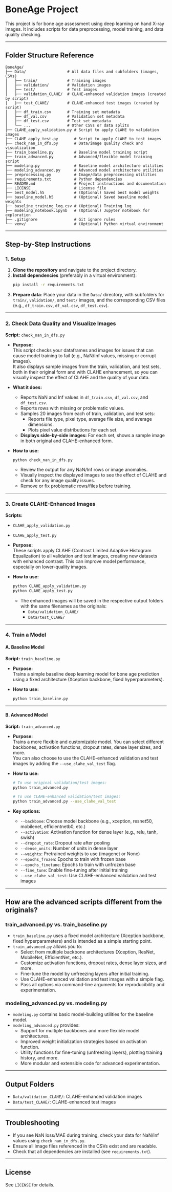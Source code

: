 # BoneAge Project

This project is for bone age assessment using deep learning on hand X-ray images. It includes scripts for data preprocessing, model training, and data quality checking.

---

## Folder Structure Reference

```
BoneAge/
├── Data/                  # All data files and subfolders (images, CSVs)
│   ├── train/             # Training images
│   ├── validation/        # Validation images
│   ├── test/              # Test images
│   ├── validation_CLAHE/  # CLAHE-enhanced validation images (created by script)
│   ├── test_CLAHE/        # CLAHE-enhanced test images (created by script)
│   ├── df_train.csv       # Training set metadata
│   ├── df_val.csv         # Validation set metadata
│   ├── df_test.csv        # Test set metadata
│   └── ...                # Other CSVs or data splits
├── CLAHE_apply_validation.py # Script to apply CLAHE to validation images
├── CLAHE_apply_test.py       # Script to apply CLAHE to test images
├── check_nan_in_dfs.py       # Data/image quality check and visualization
├── train_baseline.py         # Baseline model training script
├── train_advanced.py         # Advanced/flexible model training script
├── modeling.py               # Baseline model architecture utilities
├── modeling_advanced.py      # Advanced model architecture utilities
├── preprocessing.py          # Image/data preprocessing utilities
├── requirements.txt          # Python dependencies
├── README.md                 # Project instructions and documentation
├── LICENSE                   # License file
├── best_model.h5             # (Optional) Saved best model weights
├── baseline_model.h5         # (Optional) Saved baseline model weights
├── baseline_training_log.csv # (Optional) Training log
├── modeling_notebook.ipynb   # (Optional) Jupyter notebook for exploration
├── .gitignore                # Git ignore rules
└── venv/                     # (Optional) Python virtual environment
```

---

## Step-by-Step Instructions

### 1. **Setup**

1. **Clone the repository** and navigate to the project directory.
2. **Install dependencies** (preferably in a virtual environment):
   ```bash
   pip install -r requirements.txt
   ```
3. **Prepare data**: Place your data in the `Data/` directory, with subfolders for `train/`, `validation/`, and `test/` images, and the corresponding CSV files (e.g., `df_train.csv`, `df_val.csv`, `df_test.csv`).

---

### 2. **Check Data Quality and Visualize Images**

**Script:** `check_nan_in_dfs.py`

- **Purpose:**  
  This script checks your dataframes and images for issues that can cause model training to fail (e.g., NaN/Inf values, missing or corrupt images).  
  It also displays sample images from the train, validation, and test sets, both in their original form and with CLAHE enhancement, so you can visually inspect the effect of CLAHE and the quality of your data.

- **What it does:**
  - Reports NaN and Inf values in `df_train.csv`, `df_val.csv`, and `df_test.csv`.
  - Reports rows with missing or problematic values.
  - Samples 20 images from each of train, validation, and test sets:
    - Reports file type, pixel type, average file size, and average dimensions.
    - Plots pixel value distributions for each set.
  - **Displays side-by-side images:** For each set, shows a sample image in both original and CLAHE-enhanced form.

- **How to use:**
  ```bash
  python check_nan_in_dfs.py
  ```
  - Review the output for any NaN/Inf rows or image anomalies.
  - Visually inspect the displayed images to see the effect of CLAHE and check for any image quality issues.
  - Remove or fix problematic rows/files before training.

---

### 3. **Create CLAHE-Enhanced Images**

**Scripts:**  
- `CLAHE_apply_validation.py`  
- `CLAHE_apply_test.py`  

- **Purpose:**  
  These scripts apply CLAHE (Contrast Limited Adaptive Histogram Equalization) to all validation and test images, creating new datasets with enhanced contrast. This can improve model performance, especially on lower-quality images.

- **How to use:**
  ```bash
  python CLAHE_apply_validation.py
  python CLAHE_apply_test.py
  ```
  - The enhanced images will be saved in the respective output folders with the same filenames as the originals:
    - `Data/validation_CLAHE/`
    - `Data/test_CLAHE/`

---

### 4. **Train a Model**

#### **A. Baseline Model**

**Script:** `train_baseline.py`

- **Purpose:**  
  Trains a simple baseline deep learning model for bone age prediction using a fixed architecture (Xception backbone, fixed hyperparameters).

- **How to use:**
  ```bash
  python train_baseline.py
  ```

---

#### **B. Advanced Model**

**Script:** `train_advanced.py`

- **Purpose:**  
  Trains a more flexible and customizable model. You can select different backbones, activation functions, dropout rates, dense layer sizes, and more.  
  You can also choose to use the CLAHE-enhanced validation and test images by adding the `--use_clahe_val_test` flag.

- **How to use:**
  ```bash
  # To use original validation/test images:
  python train_advanced.py

  # To use CLAHE-enhanced validation/test images:
  python train_advanced.py --use_clahe_val_test
  ```

- **Key options:**  
  - `--backbone`: Choose model backbone (e.g., xception, resnet50, mobilenet, efficientnetb0, etc.)
  - `--activation`: Activation function for dense layer (e.g., relu, tanh, swish)
  - `--dropout_rate`: Dropout rate after pooling
  - `--dense_units`: Number of units in dense layer
  - `--weights`: Pretrained weights to use (imagenet or None)
  - `--epochs_frozen`: Epochs to train with frozen base
  - `--epochs_finetune`: Epochs to train with unfrozen base
  - `--fine_tune`: Enable fine-tuning after initial training
  - `--use_clahe_val_test`: Use CLAHE-enhanced validation and test images

---

## **How are the advanced scripts different from the originals?**

### **train_advanced.py vs. train_baseline.py**
- `train_baseline.py` uses a fixed model architecture (Xception backbone, fixed hyperparameters) and is intended as a simple starting point.
- `train_advanced.py` allows you to:
  - Select from multiple backbone architectures (Xception, ResNet, MobileNet, EfficientNet, etc.).
  - Customize activation functions, dropout rates, dense layer sizes, and more.
  - Fine-tune the model by unfreezing layers after initial training.
  - Use CLAHE-enhanced validation and test images with a simple flag.
  - Pass all options via command-line arguments for reproducibility and experimentation.

### **modeling_advanced.py vs. modeling.py**
- `modeling.py` contains basic model-building utilities for the baseline model.
- `modeling_advanced.py` provides:
  - Support for multiple backbones and more flexible model architectures.
  - Improved weight initialization strategies based on activation function.
  - Utility functions for fine-tuning (unfreezing layers), plotting training history, and more.
  - More modular and extensible code for advanced experimentation.

---

## **Output Folders**
- `Data/validation_CLAHE/`: CLAHE-enhanced validation images
- `Data/test_CLAHE/`: CLAHE-enhanced test images

---

## **Troubleshooting**
- If you see NaN loss/MAE during training, check your data for NaN/Inf values using `check_nan_in_dfs.py`.
- Ensure all image files referenced in the CSVs exist and are readable.
- Check that all dependencies are installed (see `requirements.txt`).

---

## **License**
See `LICENSE` for details.